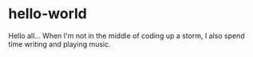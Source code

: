# hello-world

Hello all... When I'm not in the middle of coding up a storm, I also spend time writing and playing music.
